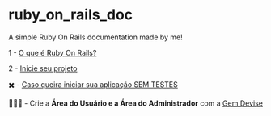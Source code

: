 # ruby_on_rails_doc
A simple Ruby On Rails documentation made by me!

1 - [O que é Ruby On Rails?](https://github.com/LeticiaBibiano/ruby_on_rails_doc/blob/main/o_que_e.md) 

2 - [Inicie seu projeto](https://github.com/LeticiaBibiano/ruby_on_rails_doc/blob/main/iniciando_um_projeto.md)

✖️ - [Caso queira iniciar sua aplicação SEM TESTES](https://github.com/LeticiaBibiano/ruby_on_rails_doc/blob/main/desabilitando_testes.md)

🧑‍🤝‍🧑 - Crie a **Área do Usuário e a Área do Administrador** com a [Gem Devise](https://github.com/LeticiaBibiano/ruby_on_rails_doc/blob/main/gem_devise.md)
